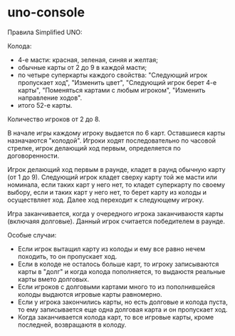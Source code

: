 # uno-console

Правила Simplified UNO:

Колода:
 - 4-е масти: красная, зеленая, синяя и желтая;
 - обычные карты от 2 до 9 в каждой масти;
 - по четыре суперкарты каждого свойства: "Следующий игрок пропускает ход", "Изменить цвет", "Следующий игрок берет 4-е карты", "Поменяться картами с любым игроком", "Изменить направление ходов".
 - итого 52-е карты.

Количество игроков от 2 до 8.

В начале игры каждому игроку выдается по 6 карт. Оставшиеся карты назначаются "колодой".
Игроки ходят последовательно по часовой стрелке, игрок делающий ход первым, определяется по договоренности.

Игрок делающий ход первым в раунде, кладет в раунд обычную карту (от 1 до 9). Следующий игрок кладет сверху карту той же масти или номинала, если таких карт у него нет, то кладет суперкарту по своему выбору, если и таких карт у него нет, то берет карту из колоды и осуществляет ход. Далее ход переходит к следующему игроку.

Игра заканчивается, когда у очередного игрока заканчиваюстя карты (включаяя долговые). Данный игрок считается победителем в раунде.

Особые случаи:
 - Если игрок вытащил карту из колоды и ему все равно нечем походить, то он пропускает ход.
 - Если в колоде не осталось больше карт, то игроку записываются карты в "долг" и когда колода пополняется, то выдаюстя реальные карты вмето долговых.
 - Если игроков с долговыми картами много то из пополнившейся колоды выдаются игровые карты равномерно.
 - Если у игрока закончились карты, но есть долговые и колода пуста, то ему записывается еще одна долговая карта и он пропускает ход.
 - Когда заканчивается колода карт, то все игровые карты, кроме последней, возвращаютя в колоду.
